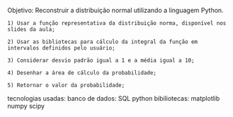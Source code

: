 Objetivo:
    Reconstruir a distribuição normal utilizando a linguagem Python.

    1) Usar a função representativa da distribuição norma, disponível nos slides da aula;

    2) Usar as bibliotecas para cálculo da integral da função em intervalos definidos pelo usuário;

    3) Considerar desvio padrão igual a 1 e a média igual a 10;

    4) Desenhar a área de cálculo da probabilidade;

    5) Retornar o valor da probabilidade;

tecnologias usadas:
    banco de dados: SQL
    python
    bibiliotecas:
        matplotlib
        numpy
        scipy